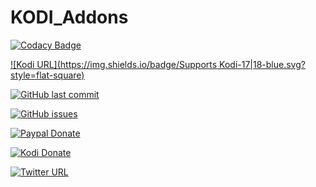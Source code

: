# KODI_Addons

[![Codacy Badge](https://api.codacy.com/project/badge/Grade/efcc007bd689449f8cf89569ac6a311b?style=flat-square)](https://www.codacy.com/app/Lunatixz/KODI_Addon/dashboard)

[![Kodi URL](https://img.shields.io/badge/Supports Kodi-17|18-blue.svg?style=flat-square)](https://kodi.tv/download)

[![GitHub last commit](https://img.shields.io/github/last-commit/Lunatixz/KODI_Addons.svg?style=flat-square)](https://github.com/Lunatixz/KODI_Addons/commits/master)

[![GitHub issues](https://img.shields.io/github/issues/Lunatixz/KODI_Addons.svg?style=flat-square)](https://github.com/Lunatixz/KODI_Addons/issues)

[![Paypal Donate](https://img.shields.io/badge/Donate-Lunatixz-blue.svg?style=flat-square)](https://paypal.me/Lunatixz)

[![Kodi Donate](https://img.shields.io/badge/Donate-Kodi-cyan.svg?style=flat-square)](https://kodi.tv/contribute/donate)

[![Twitter URL](https://img.shields.io/badge/Twitter-@PseudoTV_Live-blue.svg?style=flat-square)](https://twitter.com/PseudoTV_Live)
